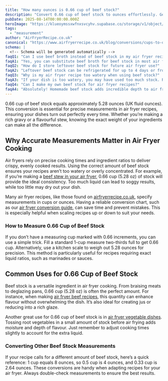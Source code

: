```yaml
---
title: "How many ounces is 0.66 cup of beef stock?"
description: "Convert 0.66 cup of beef stock to ounces effortlessly. Get precise measurements for air fryer recipes with our easy guide."
pubDate: 2025-08-14T00:00:00.000Z
heroImage: "https://klueoymssxwfnxsvcyhv.supabase.co/storage/v1/object/public/Shmucket/how-many-ounces-is-0-66-cup-of-beef-stock.webp"
tags:
  - "measurement"
author: "AirFryerRecipe.co.uk"
canonical: "https://www.airfryerrecipe.co.uk/blog/conversions/cups-to-ounces/how-many-ounces-is-0-66-cup-of-beef-stock"
schema: |
  <!-- Schema will be generated automatically -->
faqQ1: "Can I use beef broth instead of beef stock in my air fryer recipes?"
faqA1: "Yes, you can substitute beef broth for beef stock in most air fryer recipes. However, broth tends to be saltier, so adjust seasoning accordingly. Both provide rich flavour, but stock is typically more concentrated."
faqQ2: "How do I store leftover beef stock for future air fryer use?"
faqA2: "Leftover beef stock can be refrigerated for up to 4 days or frozen for 3 months. Pour it into an airtight container or ice cube trays for portion control. Thaw before using in your air fryer recipes."
faqQ3: "Why is my air fryer recipe too watery when using beef stock?"
faqA3: "If your dish is too watery, you may have used too much stock. Remember, 0.66 cup equals 5.28 ounces. Alternatively, try reducing the stock on the stove before adding it to your air fryer for a thicker consistency."
faqQ4: "Can I make my own beef stock for air fryer recipes?"
faqA4: "Absolutely! Homemade beef stock adds incredible depth to air fryer dishes. Simmer beef bones, vegetables, and herbs for several hours, then strain. Use 0.66 cup (5.28 oz) as you would shop-bought stock."
---
```

<p>0.66 cup of beef stock equals approximately 5.28 ounces (UK fluid ounces). This conversion is essential for precise measurements in air fryer recipes, ensuring your dishes turn out perfectly every time. Whether you’re making a rich gravy or a flavourful stew, knowing the exact weight of your ingredients can make all the difference.</p>  

<h2>Why Accurate Measurements Matter in Air Fryer Cooking</h2>  
<p>Air fryers rely on precise cooking times and ingredient ratios to deliver crispy, evenly cooked results. Using the correct amount of beef stock ensures your recipes aren’t too watery or overly concentrated. For example, if you’re making a <a href=https://www.airfryerrecipe.co.uk/recipes>beef stew in your air fryer</a>, 0.66 cup (5.28 oz) of stock will provide the ideal consistency. Too much liquid can lead to soggy results, while too little may dry out your dish.</p>  

<p>Many air fryer recipes, like those found on <a href=https://www.airfryerrecipe.co.uk>airfryerrecipe.co.uk</a>, specify measurements in cups or ounces. Having a reliable conversion chart, such as our <a href=https://www.airfryerrecipe.co.uk/air-fryer-conversion-chart>air fryer conversion guide</a>, can save time and prevent mistakes. This is especially helpful when scaling recipes up or down to suit your needs.</p>  

<h3>How to Measure 0.66 Cup of Beef Stock</h3>  
<p>If you don’t have a measuring cup marked with 0.66 increments, you can use a simple trick. Fill a standard 1-cup measure two-thirds full to get 0.66 cup. Alternatively, use a kitchen scale to weigh out 5.28 ounces for precision. This method is particularly useful for recipes requiring exact liquid ratios, such as marinades or sauces.</p>  

<h2>Common Uses for 0.66 Cup of Beef Stock</h2>  
<p>Beef stock is a versatile ingredient in air fryer cooking. From braising meats to deglazing pans, 0.66 cup (5.28 oz) is often the perfect amount. For instance, when making <a href=https://www.airfryerrecipe.co.uk/recipe-category/beef>air fryer beef recipes</a>, this quantity can enhance flavour without overwhelming the dish. It’s also ideal for creating jus or reducing into a rich glaze.</p>  

<p>Another great use for 0.66 cup of beef stock is in <a href=https://www.airfryerrecipe.co.uk/recipe-category/vegetables>air fryer vegetable dishes</a>. Tossing root vegetables in a small amount of stock before air frying adds moisture and depth of flavour. Just remember to adjust cooking times slightly to account for the extra liquid.</p>  

<h3>Converting Other Beef Stock Measurements</h3>  
<p>If your recipe calls for a different amount of beef stock, here’s a quick reference: 1 cup equals 8 ounces, so 0.5 cup is 4 ounces, and 0.33 cup is 2.64 ounces. These conversions are handy when adapting recipes for your air fryer. Always double-check measurements to ensure the best results.</p>
